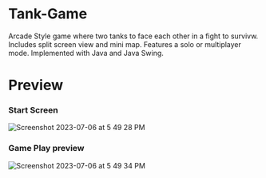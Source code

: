 # Tank-Game
Arcade Style game where two tanks to face each other in a fight to survivw. Includes split screen view and mini map. Features a solo or multiplayer mode. Implemented with Java and Java Swing.

# Preview

### Start Screen
![Screenshot 2023-07-06 at 5 49 28 PM](https://github.com/nomarolivas/Tank-Wars-Game/assets/41343085/c75d2ea9-6d1a-4f75-9c08-fb7a9fb39a75)


### Game Play preview
![Screenshot 2023-07-06 at 5 49 34 PM](https://github.com/nomarolivas/Tank-Wars-Game/assets/41343085/b9467f0c-afbd-4f56-b4d0-7971c0583fed)
